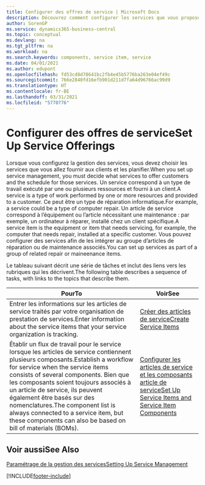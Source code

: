 ```yaml
---
title: Configurer des offres de service | Microsoft Docs
description: Découvrez comment configurer les services que vous proposez à vos clients.
author: SorenGP
ms.service: dynamics365-business-central
ms.topic: conceptual
ms.devlang: na
ms.tgt_pltfrm: na
ms.workload: na
ms.search.keywords: components, service item, service
ms.date: 04/01/2021
ms.author: edupont
ms.openlocfilehash: fd53cd8d78641bc2fb4e45b5776ba263e04ef49c
ms.sourcegitcommit: 766e2840fd16efb901d211d7fa64d96766ac99d9
ms.translationtype: HT
ms.contentlocale: fr-BE
ms.lasthandoff: 03/31/2021
ms.locfileid: "5770776"
---
```

# <a name="set-up-service-offerings"></a><span data-ttu-id="f00a2-103">Configurer des offres de service</span><span class="sxs-lookup"><span data-stu-id="f00a2-103">Set Up Service Offerings</span></span>
<span data-ttu-id="f00a2-104">Lorsque vous configurez la gestion des services, vous devez choisir les services que vous allez fournir aux clients et les planifier.</span><span class="sxs-lookup"><span data-stu-id="f00a2-104">When you set up service management, you must decide what services to offer customers and the schedule for those services.</span></span> <span data-ttu-id="f00a2-105">Un service correspond à un type de travail exécuté par une ou plusieurs ressources et fourni à un client.</span><span class="sxs-lookup"><span data-stu-id="f00a2-105">A service is a type of work performed by one or more resources and provided to a customer.</span></span> <span data-ttu-id="f00a2-106">Ce peut être un type de réparation informatique.</span><span class="sxs-lookup"><span data-stu-id="f00a2-106">For example, a service could be a type of computer repair.</span></span> <span data-ttu-id="f00a2-107">Un article de service correspond à l’équipement ou l’article nécessitant une maintenance : par exemple, un ordinateur à réparer, installé chez un client spécifique.</span><span class="sxs-lookup"><span data-stu-id="f00a2-107">A service item is the equipment or item that needs servicing, for example, the computer that needs repair, installed at a specific customer.</span></span> <span data-ttu-id="f00a2-108">Vous pouvez configurer des services afin de les intégrer au groupe d’articles de réparation ou de maintenance associés.</span><span class="sxs-lookup"><span data-stu-id="f00a2-108">You can set up services as part of a group of related repair or maineenance items.</span></span>  
  
<span data-ttu-id="f00a2-109">Le tableau suivant décrit une série de tâches et inclut des liens vers les rubriques qui les décrivent.</span><span class="sxs-lookup"><span data-stu-id="f00a2-109">The following table describes a sequence of tasks, with links to the topics that describe them.</span></span>  
  
|<span data-ttu-id="f00a2-110">**Pour**</span><span class="sxs-lookup"><span data-stu-id="f00a2-110">**To**</span></span>|<span data-ttu-id="f00a2-111">**Voir**</span><span class="sxs-lookup"><span data-stu-id="f00a2-111">**See**</span></span>|  
|------------|-------------|  
|<span data-ttu-id="f00a2-112">Entrer les informations sur les articles de service traités par votre organisation de prestation de services.</span><span class="sxs-lookup"><span data-stu-id="f00a2-112">Enter information about the service items that your service organization is tracking.</span></span>|[<span data-ttu-id="f00a2-113">Créer des articles de service</span><span class="sxs-lookup"><span data-stu-id="f00a2-113">Create Service Items</span></span>](service-how-to-create-service-items.md)|  
|<span data-ttu-id="f00a2-114">Établir un flux de travail pour le service lorsque les articles de service contiennent plusieurs composants.</span><span class="sxs-lookup"><span data-stu-id="f00a2-114">Establish a workflow for service when the service items consists of several components.</span></span> <span data-ttu-id="f00a2-115">Bien que les composants soient toujours associés à un article de service, ils peuvent également être basés sur des nomenclatures.</span><span class="sxs-lookup"><span data-stu-id="f00a2-115">The component list is always connected to a service item, but these components can also be based on bill of materials (BOMs).</span></span>|[<span data-ttu-id="f00a2-116">Configurer les articles de service et les composants article de service</span><span class="sxs-lookup"><span data-stu-id="f00a2-116">Set Up Service Items and Service Item Components</span></span>](service-how-setup-service-items.md)|  
  
## <a name="see-also"></a><span data-ttu-id="f00a2-117">Voir aussi</span><span class="sxs-lookup"><span data-stu-id="f00a2-117">See Also</span></span>  
[<span data-ttu-id="f00a2-118">Paramétrage de la gestion des services</span><span class="sxs-lookup"><span data-stu-id="f00a2-118">Setting Up Service Management</span></span>](service-setup-service.md)   

[!INCLUDE[footer-include](includes/footer-banner.md)]